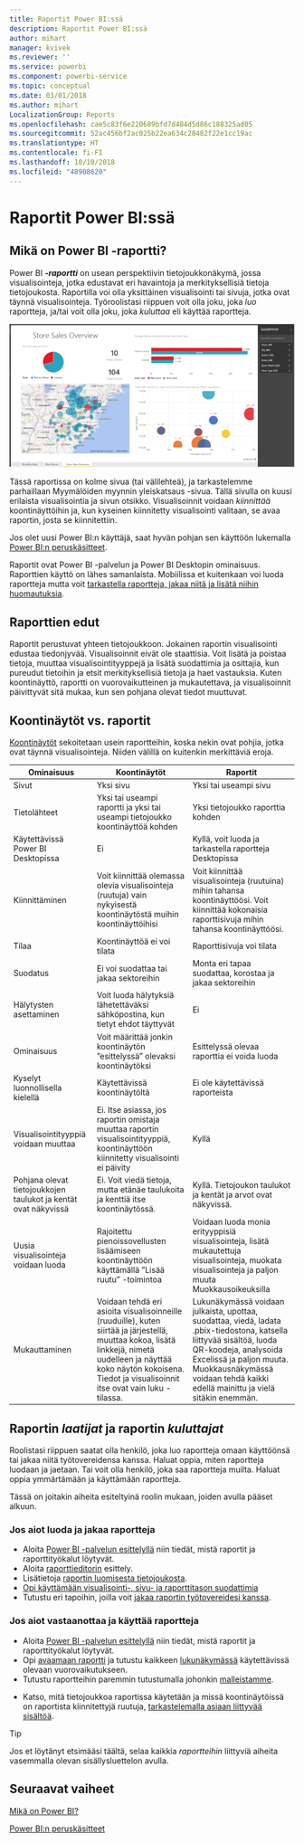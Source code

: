 ```yaml
---
title: Raportit Power BI:ssä
description: Raportit Power BI:ssä
author: mihart
manager: kvivek
ms.reviewer: ''
ms.service: powerbi
ms.component: powerbi-service
ms.topic: conceptual
ms.date: 03/01/2018
ms.author: mihart
LocalizationGroup: Reports
ms.openlocfilehash: cae5c83f6e220689bfd7d484d5d86c188325ad05
ms.sourcegitcommit: 52ac456bf2ac025b22ea634c28482f22e1cc19ac
ms.translationtype: HT
ms.contentlocale: fi-FI
ms.lasthandoff: 10/10/2018
ms.locfileid: "48908620"
---
```

# <a name="reports-in-power-bi"></a>Raportit Power BI:ssä
## <a name="what-is-a-power-bi-report"></a>Mikä on Power BI -raportti?
Power BI ***-raportti*** on usean perspektiivin tietojoukkonäkymä, jossa visualisointeja, jotka edustavat eri havaintoja ja merkityksellisiä tietoja tietojoukosta.  Raportilla voi olla yksittäinen visualisointi tai sivuja, jotka ovat täynnä visualisointeja. Työroolistasi riippuen voit olla joku, joka *luo* raportteja, ja/tai voit olla joku, joka *kuluttaa* eli käyttää raportteja.

![raporttisivu](./media/end-user-reports/reportview.png)

Tässä raportissa on kolme sivua (tai välilehteä), ja tarkastelemme parhaillaan Myymälöiden myynnin yleiskatsaus -sivua. Tällä sivulla on kuusi erilaista visualisointia ja sivun otsikko. Visualisoinnit voidaan *kiinnittää* koontinäyttöihin ja, kun kyseinen kiinnitetty visualisointi valitaan, se avaa raportin, josta se kiinnitettiin.

Jos olet uusi Power BI:n käyttäjä, saat hyvän pohjan sen käyttöön lukemalla [Power BI:n peruskäsitteet](end-user-basic-concepts.md).

Raportit ovat Power BI -palvelun ja Power BI Desktopin ominaisuus. Raporttien käyttö on lähes samanlaista. Mobiilissa et kuitenkaan voi luoda raportteja mutta voit [tarkastella raportteja, jakaa niitä ja lisätä niihin huomautuksia](mobile/mobile-reports-in-the-mobile-apps.md).

## <a name="advantages-of-reports"></a>Raporttien edut
Raportit perustuvat yhteen tietojoukkoon. Jokainen raportin visualisointi edustaa tiedonjyvää. Visualisoinnit eivät ole staattisia. Voit lisätä ja poistaa tietoja, muuttaa visualisointityyppejä ja lisätä suodattimia ja osittajia, kun pureudut tietoihin ja etsit merkityksellisiä tietoja ja haet vastauksia. Kuten koontinäyttö, raportti on vuorovaikutteinen ja mukautettava, ja visualisoinnit päivittyvät sitä mukaa, kun sen pohjana olevat tiedot muuttuvat.

## <a name="dashboards-versus-reports"></a>Koontinäytöt vs. raportit
[Koontinäytöt](end-user-dashboards.md) sekoitetaan usein raportteihin, koska nekin ovat pohjia, jotka ovat täynnä visualisointeja. Niiden välillä on kuitenkin merkittäviä eroja.  

| **Ominaisuus** | **Koontinäytöt** | **Raportit** |
| --- | --- | --- |
| Sivut |Yksi sivu |Yksi tai useampi sivu |
| Tietolähteet |Yksi tai useampi raportti ja yksi tai useampi tietojoukko koontinäyttöä kohden |Yksi tietojoukko raporttia kohden |
| Käytettävissä Power BI Desktopissa |Ei |Kyllä, voit luoda ja tarkastella raportteja Desktopissa |
| Kiinnittäminen |Voit kiinnittää olemassa olevia visualisointeja (ruutuja) vain nykyisestä koontinäytöstä muihin koontinäyttöihisi |Voit kiinnittää visualisointeja (ruutuina) mihin tahansa koontinäyttöösi. Voit kiinnittää kokonaisia raporttisivuja mihin tahansa koontinäyttöösi. |
| Tilaa |Koontinäyttöä ei voi tilata |Raporttisivuja voi tilata |
| Suodatus |Ei voi suodattaa tai jakaa sektoreihin |Monta eri tapaa suodattaa, korostaa ja jakaa sektoreihin |
| Hälytysten asettaminen |Voit luoda hälytyksiä lähetettäväksi sähköpostina, kun tietyt ehdot täyttyvät |Ei |
| Ominaisuus |Voit määrittää jonkin koontinäytön ”esittelyssä” olevaksi koontinäytöksi |Esittelyssä olevaa raporttia ei voida luoda |
| Kyselyt luonnollisella kielellä |Käytettävissä koontinäytöltä |Ei ole käytettävissä raporteista |
| Visualisointityyppiä voidaan muuttaa |Ei. Itse asiassa, jos raportin omistaja muuttaa raportin visualisointityyppiä, koontinäyttöön kiinnitetty visualisointi ei päivity |Kyllä |
| Pohjana olevat tietojoukkojen taulukot ja kentät ovat näkyvissä |Ei. Voit viedä tietoja, mutta etänäe taulukoita ja kenttiä itse koontinäytössä. |Kyllä. Tietojoukon taulukot ja kentät ja arvot ovat näkyvissä. |
| Uusia visualisointeja voidaan luoda |Rajoitettu pienoissovellusten lisäämiseen koontinäyttöön käyttämällä ”Lisää ruutu” -toimintoa |Voidaan luoda monia erityyppisiä visualisointeja, lisätä mukautettuja visualisointeja, muokata visualisointeja ja paljon muuta Muokkausoikeuksilla |
| Mukauttaminen |Voidaan tehdä eri asioita visualisoinneille (ruuduille), kuten siirtää ja järjestellä, muuttaa kokoa, lisätä linkkejä, nimetä uudelleen ja näyttää koko näytön kokoisena. Tiedot ja visualisoinnit itse ovat vain luku -tilassa. |Lukunäkymässä voidaan julkaista, upottaa, suodattaa, viedä, ladata .pbix-tiedostona, katsella liittyvää sisältöä, luoda QR-koodeja, analysoida Excelissä ja paljon muuta.  Muokkausnäkymässä voidaan tehdä kaikki edellä mainittu ja vielä sitäkin enemmän. |

## <a name="report-creators-and-report-consumers"></a>Raportin ***laatijat*** ja raportin ***kuluttajat***
Roolistasi riippuen saatat olla henkilö, joka luo raportteja omaan käyttöönsä tai jakaa niitä työtovereidensa kanssa. Haluat oppia, miten raportteja luodaan ja jaetaan. Tai voit olla henkilö, joka saa raportteja muilta. Haluat oppia ymmärtämään ja käyttämään raportteja.

Tässä on joitakin aiheita esiteltyinä roolin mukaan, joiden avulla pääset alkuun.

### <a name="if-you-will-be-creating-and-sharing-reports"></a>Jos aiot luoda ja jakaa raportteja
* Aloita [Power BI -palvelun esittelyllä](end-user-basic-concepts.md) niin tiedät, mistä raportit ja raporttityökalut löytyvät.
* Aloita [raporttieditorin](../service-the-report-editor-take-a-tour.md) esittely.
* Lisätietoja [raportin luomisesta tietojoukosta](../service-report-create-new.md).
* [Opi käyttämään visualisointi-, sivu- ja raporttitason suodattimia](end-user-report-filter.md)
* Tutustu eri tapoihin, joilla voit [jakaa raportin työtovereidesi kanssa](../service-share-dashboards.md).

### <a name="if-you-will-be-receiving-and-consuming-reports"></a>Jos aiot vastaanottaa ja käyttää raportteja
* Aloita [Power BI -palvelun esittelyllä](end-user-basic-concepts.md) niin tiedät, mistä raportit ja raporttityökalut löytyvät.
* Opi [avaamaan raportti](end-user-report-open.md) ja tutustu kaikkeen [lukunäkymässä](end-user-reading-view.md) käytettävissä olevaan vuorovaikutukseen.
* Tutustu raportteihin paremmin tutustumalla johonkin [malleistamme](../sample-tutorial-connect-to-the-samples.md).  
<!--* Don't need the report any more? You can [remove it](../service-delete.md).-->
* Katso, mitä tietojoukkoa raportissa käytetään ja missä koontinäytöissä on raportista kiinnitettyjä ruutuja, [tarkastelemalla asiaan liittyvää sisältöä](end-user-related.md).

> [!TIP]
> Jos et löytänyt etsimääsi täältä, selaa kaikkia *raportteihin* liittyviä aiheita vasemmalla olevan sisällysluettelon avulla.
> 
> 

## <a name="next-steps"></a>Seuraavat vaiheet
[Mikä on Power BI?](../power-bi-overview.md) 

[Power BI:n peruskäsitteet](end-user-basic-concepts.md)

